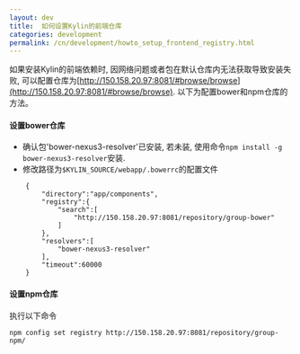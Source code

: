 ```yaml
---
layout: dev
title:  如何设置Kylin的前端仓库
categories: development
permalink: /cn/development/howto_setup_frontend_registry.html
---
```


如果安装Kylin的前端依赖时, 因网络问题或者包在默认仓库内无法获取导致安装失败, 可以配置仓库为[http://150.158.20.97:8081/#browse/browse](http://150.158.20.97:8081/#browse/browse). 以下为配置bower和npm仓库的方法。

#### 设置bower仓库
- 确认包'bower-nexus3-resolver'已安装, 若未装, 使用命令`npm install -g bower-nexus3-resolver`安装.
- 修改路径为`$KYLIN_SOURCE/webapp/.bowerrc`的配置文件
    
```
    {
        "directory":"app/components",
        "registry":{
            "search":[
                "http://150.158.20.97:8081/repository/group-bower"
            ]
        },
        "resolvers":[
            "bower-nexus3-resolver"
        ],
        "timeout":60000
    }
```

#### 设置npm仓库
执行以下命令

```
npm config set registry http://150.158.20.97:8081/repository/group-npm/
```